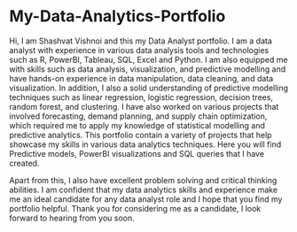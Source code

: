 # My-Data-Analytics-Portfolio
Hi, I am Shashvat Vishnoi and this my Data Analyst portfolio.
I am a data analyst with experience in various data analysis tools and technologies such as R, PowerBI, Tableau, SQL, Excel and Python. I am also equipped me with skills such as data analysis, visualization, and predictive modelling and have hands-on experience in data manipulation, data cleaning, and data visualization.
In addition, I also a solid understanding of predictive modelling techniques such as linear regression, logistic regression, decision trees, random forest, and clustering. I have also worked on various projects that involved forecasting, demand planning, and supply chain optimization, which required me to apply my knowledge of statistical modelling and predictive analytics.
This portfolio contain a variety of projects that help showcase my skills in various data analytics techniques. Here you will find Predictive models, PowerBI visualizations and SQL queries that I have created.

Apart from this, I also have excellent problem solving and critical thinking abilities. I am confident that my data analytics skills and experience make me an ideal candidate for any data analyst role and I hope that you find my portfolio helpful.
Thank you for considering me as a candidate, I look forward to hearing from you soon.


